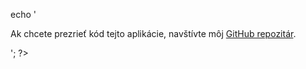 echo '<p>Ak chcete prezrieť kód tejto aplikácie, navštívte môj <a href=" https://viky321.github.io/Komenty/">GitHub repozitár</a>.</p>';
?>
